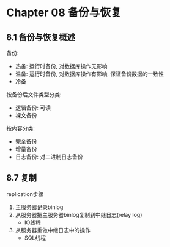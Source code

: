 # Chapter 08 备份与恢复 


## 8.1 备份与恢复概述 

备份:
- 热备: 运行时备份, 对数据库操作无影响
- 温备: 运行时备份, 对数据库操作有影响, 保证备份数据的一致性
- 冷备

按备份后文件类型分类:
- 逻辑备份: 可读
- 裸文备份

按内容分类:
- 完全备份
- 增量备份
- 日志备份: 对二进制日志备份 

## 8.7 复制

replication步骤
1. 主服务器记录binlog
2. 从服务器把主服务器binlog复制到中继日志(relay log)
    - IO线程
3. 从服务器重做中继日志中的操作
    - SQL线程